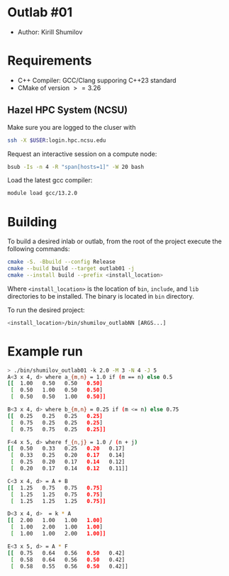 # Outlab #01
- Author: Kirill Shumilov

# Requirements
- C++ Compiler: GCC/Clang supporing C++23 standard
- CMake of version $>=3.26$

## Hazel HPC System (NCSU)
Make sure you are logged to the cluser with
```bash
ssh -X $USER:login.hpc.ncsu.edu
```

Request an interactive session on a compute node:
```bash
bsub -Is -n 4 -R "span[hosts=1]" -W 20 bash
```

Load the latest gcc compiler:
```bash
module load gcc/13.2.0
```

# Building
To build a desired inlab or outlab, from the root of the project execute the following commands:
```bash
cmake -S. -Bbuild --config Release
cmake --build build --target outlab01 -j
cmake --install build --prefix <install_location>
```
Where `<install_location>` is the location of `bin`, `include`, and `lib` directories to be installed.
The binary is located in `bin` directory.

To run the desired project:
```bash
<install_location>/bin/shumilov_outlabNN [ARGS...]
```

# Example run
```bash
> ./bin/shumilov_outlab01 -k 2.0 -M 3 -N 4 -J 5
A<3 x 4, d> where a_{m,n} = 1.0 if (m == n) else 0.5
[[  1.00   0.50   0.50   0.50] 
 [  0.50   1.00   0.50   0.50] 
 [  0.50   0.50   1.00   0.50]]

B<3 x 4, d> where b_{m,n} = 0.25 if (m <= n) else 0.75
[[  0.25   0.25   0.25   0.25] 
 [  0.75   0.25   0.25   0.25] 
 [  0.75   0.75   0.25   0.25]]

F<4 x 5, d> where f_{n,j} = 1.0 / (n + j)
[[  0.50   0.33   0.25   0.20   0.17] 
 [  0.33   0.25   0.20   0.17   0.14] 
 [  0.25   0.20   0.17   0.14   0.12] 
 [  0.20   0.17   0.14   0.12   0.11]]

C<3 x 4, d> = A + B
[[  1.25   0.75   0.75   0.75] 
 [  1.25   1.25   0.75   0.75] 
 [  1.25   1.25   1.25   0.75]]

D<3 x 4, d>  = k * A
[[  2.00   1.00   1.00   1.00] 
 [  1.00   2.00   1.00   1.00] 
 [  1.00   1.00   2.00   1.00]]

E<3 x 5, d> = A * F
[[  0.75   0.64   0.56   0.50   0.42] 
 [  0.58   0.64   0.56   0.50   0.42] 
 [  0.58   0.55   0.56   0.50   0.42]]

```